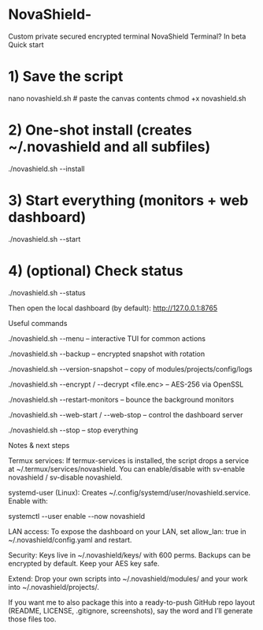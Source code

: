 # NovaShield-
Custom private secured encrypted terminal NovaShield Terminal? In beta 
Quick start

# 1) Save the script
nano novashield.sh   # paste the canvas contents
chmod +x novashield.sh

# 2) One-shot install (creates ~/.novashield and all subfiles)
./novashield.sh --install

# 3) Start everything (monitors + web dashboard)
./novashield.sh --start

# 4) (optional) Check status
./novashield.sh --status

Then open the local dashboard (by default):
http://127.0.0.1:8765

Useful commands

./novashield.sh --menu – interactive TUI for common actions

./novashield.sh --backup – encrypted snapshot with rotation

./novashield.sh --version-snapshot – copy of modules/projects/config/logs

./novashield.sh --encrypt <path> / --decrypt <file.enc> – AES-256 via OpenSSL

./novashield.sh --restart-monitors – bounce the background monitors

./novashield.sh --web-start / --web-stop – control the dashboard server

./novashield.sh --stop – stop everything


Notes & next steps

Termux services: If termux-services is installed, the script drops a service at ~/.termux/services/novashield. You can enable/disable with sv-enable novashield / sv-disable novashield.

systemd-user (Linux): Creates ~/.config/systemd/user/novashield.service. Enable with:

systemctl --user enable --now novashield

LAN access: To expose the dashboard on your LAN, set allow_lan: true in ~/.novashield/config.yaml and restart.

Security: Keys live in ~/.novashield/keys/ with 600 perms. Backups can be encrypted by default. Keep your AES key safe.

Extend: Drop your own scripts into ~/.novashield/modules/ and your work into ~/.novashield/projects/.


If you want me to also package this into a ready-to-push GitHub repo layout (README, LICENSE, .gitignore, screenshots), say the word and I’ll generate those files too.
